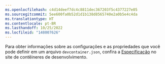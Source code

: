 ```yaml
---
ms.openlocfilehash: c4d14deef7dc4c8811dec367203f5c4377227e05
ms.sourcegitcommit: 5ee600fa0b52d1d1b138d8565740e2a0b5e4c4da
ms.translationtype: HT
ms.contentlocale: pt-BR
ms.lasthandoff: 10/25/2022
ms.locfileid: "148007626"
---
```

Para obter informações sobre as configurações e as propriedades que você pode definir em um arquivo `devcontainer.json`, confira a [Especificação](https://containers.dev/implementors/spec) no site de contêineres de desenvolvimento.
